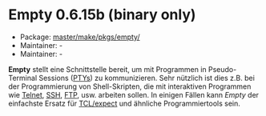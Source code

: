 # Empty 0.6.15b (binary only)
 - Package: [master/make/pkgs/empty/](https://github.com/Freetz-NG/freetz-ng/tree/master/make/pkgs/empty/)
 - Maintainer: -
 - Maintainer: -

**Empty** stellt eine Schnittstelle bereit, um mit Programmen in
Pseudo-Terminal Sessions
([PTYs](http://de.wikipedia.org/wiki/Pseudoterminal))
zu kommunizieren. Sehr nützlich ist dies z.B. bei der Programmierung von
Shell-Skripten, die mit interaktiven Programmen wie
[Telnet](http://de.wikipedia.org/wiki/Telnet),
[SSH](dropbear.md),
[FTP](http://de.wikipedia.org/wiki/File_Transfer_Protocol),
usw. arbeiten sollen. In einigen Fällen kann *Empty* der einfachste
Ersatz für [TCL/expect](http://expect.nist.gov/)
und ähnliche Programmiertools sein.

